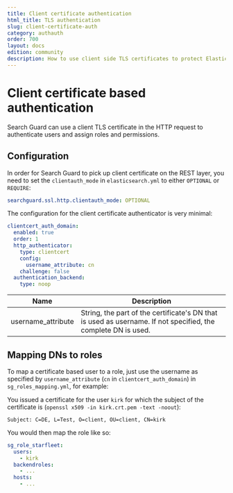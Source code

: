 ```yaml
---
title: Client certificate authentication
html_title: TLS authentication
slug: client-certificate-auth
category: authauth
order: 700
layout: docs
edition: community
description: How to use client side TLS certificates to protect Elasticsearch against unauthorized access.
---
```

<!---
Copryight 2017 floragunn GmbH
-->

# Client certificate based authentication

Search Guard can use a client TLS certificate in the HTTP request to authenticate users and assign roles and permissions.

## Configuration

In order for Search Guard to pick up client certificate on the REST layer, you need to set the `clientauth_mode` in `elasticsearch.yml` to either `OPTIONAL` or `REQUIRE`:

```yaml
searchguard.ssl.http.clientauth_mode: OPTIONAL
```

The configuration for the client certificate authenticator is very minimal:

```yaml
clientcert_auth_domain:
  enabled: true
  order: 1
  http_authenticator:
    type: clientcert
    config:
      username_attribute: cn
    challenge: false
  authentication_backend:
    type: noop
```

| Name | Description |
|---|---|
| username_attribute | String, the part of the certificate's DN that is used as username. If not specified, the complete DN is used.|

## Mapping DNs to roles

To map a certificate based user to a role, just use the username as specified by `username_attribute` (`cn` in `clientcert_auth_domain`) in `sg_roles_mapping.yml`, for example:

You issued a certificate for the user `kirk` for which the subject of the certificate is (`openssl x509 -in kirk.crt.pem -text -noout`):

```
Subject: C=DE, L=Test, O=client, OU=client, CN=kirk
```

You would then map the role like so:

```yaml
sg_role_starfleet:
  users:
    - kirk
  backendroles:
    - ...
  hosts:
    - ...
```